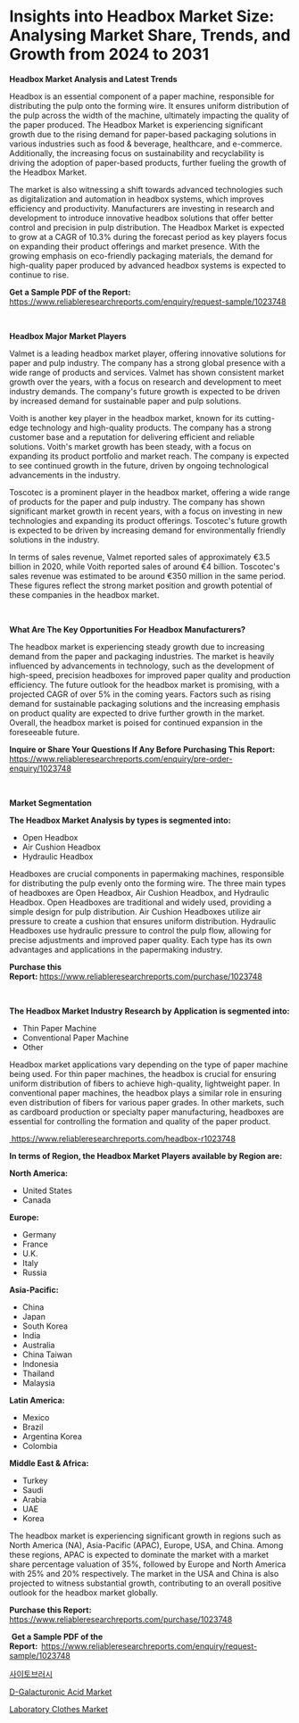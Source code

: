 <p><h1>Insights into Headbox Market Size: Analysing Market Share, Trends, and Growth from 2024 to 2031</h1></p><p><strong>Headbox Market Analysis and Latest Trends</strong></p>
<p><p>Headbox is an essential component of a paper machine, responsible for distributing the pulp onto the forming wire. It ensures uniform distribution of the pulp across the width of the machine, ultimately impacting the quality of the paper produced. The Headbox Market is experiencing significant growth due to the rising demand for paper-based packaging solutions in various industries such as food & beverage, healthcare, and e-commerce. Additionally, the increasing focus on sustainability and recyclability is driving the adoption of paper-based products, further fueling the growth of the Headbox Market.</p><p>The market is also witnessing a shift towards advanced technologies such as digitalization and automation in headbox systems, which improves efficiency and productivity. Manufacturers are investing in research and development to introduce innovative headbox solutions that offer better control and precision in pulp distribution. The Headbox Market is expected to grow at a CAGR of 10.3% during the forecast period as key players focus on expanding their product offerings and market presence. With the growing emphasis on eco-friendly packaging materials, the demand for high-quality paper produced by advanced headbox systems is expected to continue to rise.</p></p>
<p><strong>Get a Sample PDF of the Report:&nbsp;</strong> <a href="https://www.reliableresearchreports.com/enquiry/request-sample/1023748">https://www.reliableresearchreports.com/enquiry/request-sample/1023748</a></p>
<p>&nbsp;</p>
<p><strong>Headbox Major Market Players</strong></p>
<p><p>Valmet is a leading headbox market player, offering innovative solutions for paper and pulp industry. The company has a strong global presence with a wide range of products and services. Valmet has shown consistent market growth over the years, with a focus on research and development to meet industry demands. The company's future growth is expected to be driven by increased demand for sustainable paper and pulp solutions.</p><p>Voith is another key player in the headbox market, known for its cutting-edge technology and high-quality products. The company has a strong customer base and a reputation for delivering efficient and reliable solutions. Voith's market growth has been steady, with a focus on expanding its product portfolio and market reach. The company is expected to see continued growth in the future, driven by ongoing technological advancements in the industry.</p><p>Toscotec is a prominent player in the headbox market, offering a wide range of products for the paper and pulp industry. The company has shown significant market growth in recent years, with a focus on investing in new technologies and expanding its product offerings. Toscotec's future growth is expected to be driven by increasing demand for environmentally friendly solutions in the industry.</p><p>In terms of sales revenue, Valmet reported sales of approximately €3.5 billion in 2020, while Voith reported sales of around €4 billion. Toscotec's sales revenue was estimated to be around €350 million in the same period. These figures reflect the strong market position and growth potential of these companies in the headbox market.</p></p>
<p>&nbsp;</p>
<p><strong>What Are The Key Opportunities For Headbox Manufacturers?</strong></p>
<p><p>The headbox market is experiencing steady growth due to increasing demand from the paper and packaging industries. The market is heavily influenced by advancements in technology, such as the development of high-speed, precision headboxes for improved paper quality and production efficiency. The future outlook for the headbox market is promising, with a projected CAGR of over 5% in the coming years. Factors such as rising demand for sustainable packaging solutions and the increasing emphasis on product quality are expected to drive further growth in the market. Overall, the headbox market is poised for continued expansion in the foreseeable future.</p></p>
<p><strong>Inquire or Share Your Questions If Any Before Purchasing This Report:</strong> <a href="https://www.reliableresearchreports.com/enquiry/pre-order-enquiry/1023748">https://www.reliableresearchreports.com/enquiry/pre-order-enquiry/1023748</a></p>
<p>&nbsp;</p>
<p><strong>Market Segmentation</strong></p>
<p><strong>The Headbox Market Analysis by types is segmented into:</strong></p>
<p><ul><li>Open Headbox</li><li>Air Cushion Headbox</li><li>Hydraulic Headbox</li></ul></p>
<p><p>Headboxes are crucial components in papermaking machines, responsible for distributing the pulp evenly onto the forming wire. The three main types of headboxes are Open Headbox, Air Cushion Headbox, and Hydraulic Headbox. Open Headboxes are traditional and widely used, providing a simple design for pulp distribution. Air Cushion Headboxes utilize air pressure to create a cushion that ensures uniform distribution. Hydraulic Headboxes use hydraulic pressure to control the pulp flow, allowing for precise adjustments and improved paper quality. Each type has its own advantages and applications in the papermaking industry.</p></p>
<p><strong>Purchase this Report:&nbsp;</strong><a href="https://www.reliableresearchreports.com/purchase/1023748">https://www.reliableresearchreports.com/purchase/1023748</a></p>
<p>&nbsp;</p>
<p><strong>The Headbox Market Industry Research by Application is segmented into:</strong></p>
<p><ul><li>Thin Paper Machine</li><li>Conventional Paper Machine</li><li>Other</li></ul></p>
<p><p>Headbox market applications vary depending on the type of paper machine being used. For thin paper machines, the headbox is crucial for ensuring uniform distribution of fibers to achieve high-quality, lightweight paper. In conventional paper machines, the headbox plays a similar role in ensuring even distribution of fibers for various paper grades. In other markets, such as cardboard production or specialty paper manufacturing, headboxes are essential for controlling the formation and quality of the paper product.</p></p>
<p><a href="https://www.reliableresearchreports.com/headbox-r1023748">&nbsp;https://www.reliableresearchreports.com/headbox-r1023748</a></p>
<p><strong>In terms of Region, the Headbox Market Players available by Region are:</strong></p>
<p>
    <p> <strong> North America: </strong>
        <ul>
            <li>United States</li>
            <li>Canada</li>
        </ul>
        </p> 
    <p> <strong> Europe: </strong>
        <ul>
            <li>Germany</li>
            <li>France</li>
            <li>U.K.</li>
            <li>Italy</li>
            <li>Russia</li>
        </ul>
        </p> 
    <p> <strong> Asia-Pacific: </strong>
        <ul>
            <li>China</li>
            <li>Japan</li>
            <li>South Korea</li>
            <li>India</li>
            <li>Australia</li>
            <li>China Taiwan</li>
            <li>Indonesia</li>
            <li>Thailand</li>
            <li>Malaysia</li>
        </ul>
        </p> 
    <p> <strong> Latin America: </strong>
        <ul>
            <li>Mexico</li>
            <li>Brazil</li>
            <li>Argentina Korea</li>
            <li>Colombia</li>
        </ul>
        </p> 
    <p> <strong> Middle East & Africa: </strong>
        <ul>
            <li>Turkey</li>
            <li>Saudi</li>
            <li>Arabia</li>
            <li>UAE</li>
            <li>Korea</li>
        </ul>
    </p>
    </p>
<p><p>The headbox market is experiencing significant growth in regions such as North America (NA), Asia-Pacific (APAC), Europe, USA, and China. Among these regions, APAC is expected to dominate the market with a market share percentage valuation of 35%, followed by Europe and North America with 25% and 20% respectively. The market in the USA and China is also projected to witness substantial growth, contributing to an overall positive outlook for the headbox market globally.</p></p>
<p><strong>Purchase this Report: </strong><a href="https://www.reliableresearchreports.com/purchase/1023748">https://www.reliableresearchreports.com/purchase/1023748</a></p>
<p>&nbsp;<strong>Get a Sample PDF of the Report:&nbsp;&nbsp;</strong><a href="https://www.reliableresearchreports.com/enquiry/request-sample/1023748">https://www.reliableresearchreports.com/enquiry/request-sample/1023748</a></p>
<p><strong></strong></p>
<p><p><a href="https://github.com/laholand/Market-Research-Report-List-3/blob/main/190942848793.md">사이토브러시</a></p><p><a href="https://issuu.com/reportprime-2/docs/d-galacturonic-acid-market-size-2030.pptx">D-Galacturonic Acid Market</a></p><p><a href="https://github.com/JameTravis/Market-Research-Report-List-5/blob/main/laboratory-clothes-market.md">Laboratory Clothes Market</a></p></p>
